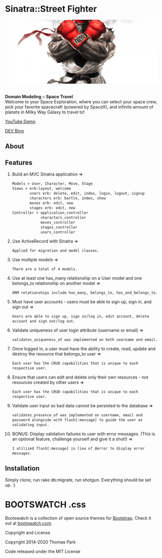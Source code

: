 # Sinatra::Street Fighter

<div align="center">
  <img src="./public/images/main.png">
</div>

<br>

<strong>Domain Modeling :: Space Travel</strong><br>
Welcome to your Space Exploration, where you can select your space crew, pick your favorite spacecraft (powered by SpaceX), and infinite amount of planets in Milky Way Galaxy to travel to!<br>

<p><a href="https://youtu.be/amt7y-bIKkk">YouTube Demo</a></p>
<p><a href="https://dev.to/codinghall/api-cli-space-exploration-108f">DEV Blog</a></p>


## About

## Features

1.  Build an MVC Sinatra application =>
	```
    Models > User, Character, Move, Stage
    Views > erb:layout, welcome
            users erb: delete, edit, index, login, logout, signup
            characters erb: battle, index, show
            moves erb: edit, new 
            stages erb: edit, new
    Controller > application_controller
                 characters_controller 
                 moves_controller
                 stages_controller
                 users_controller  
2.  Use ActiveRecord with Sinatra =>
	```
    Applied for migration and model classes.
3.  Use multiple models =>
	```
    There are a total of 4 models. 
4.  Use at least one has_many relationship on a User model and one belongs_to relationship on another model =>
	```
    ORM relationships include has_many, belongs_to, has_and_belongs_to.
5.  Must have user accounts - users must be able to sign up, sign in, and sign out =>
	```
    Users are able to sign up, sign in/log in, edit account, delete account and sign out/log out.
6.  Validate uniqueness of user login attribute (username or email) =>
	```
    validates_uniqueness_of was implemented on both username and email.
7.  Once logged in, a user must have the ability to create, read, update and destroy the resource that belongs_to user =>
	```
    Each user has the CRUD capabilities that is unique to each respective user.
8.  Ensure that users can edit and delete only their own resources - not resources created by other users =>
	```
    Each user has the CRUD capabilities that is unique to each respective user.
9.  Validate user input so bad data cannot be persisted to the database =>
	```
    validates_presence_of was implemented on username, email and password alongside with flash[:message] to guide the user as validating input.
10. BONUS: Display validation failures to user with error messages. (This is an optional feature, challenge yourself and give it a shot!) =>
	```
    I utilized flash[:message] in lieu of @error to display error messages.
    
## Installation

Simply clone, run rake db:migrate, run shotgun.
Everything should be set up. :)


# BOOTSWATCH .css 
Bootswatch is a collection of open source themes for [Bootstrap](https://getbootstrap.com/). Check it out at [bootswatch.com](https://bootswatch.com).

Copyright and License 

Copyright 2014-2020 Thomas Park

Code released under the MIT License
